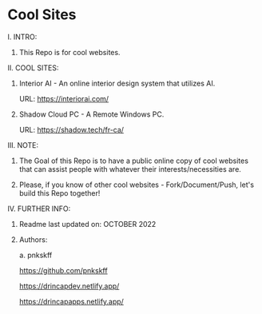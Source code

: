 # Cool Sites

I. INTRO:

  1. This Repo is for cool websites. 

II. COOL SITES:

  1. Interior AI - An online interior design system that utilizes AI.
  
     URL: https://interiorai.com/

  2. Shadow Cloud PC - A Remote Windows PC. 
     
     URL: https://shadow.tech/fr-ca/

III. NOTE:

  1. The Goal of this Repo is to have a public online copy of cool websites that can assist people with whatever their interests/necessities are.
  
  2. Please, if you know of other cool websites - Fork/Document/Push, let's build this Repo together!

IV. FURTHER INFO:

  1. Readme last updated on: OCTOBER 2022

  2. Authors:

     a. pnkskff

      https://github.com/pnkskff

      https://drincapdev.netlify.app/

      https://drincapapps.netlify.app/
